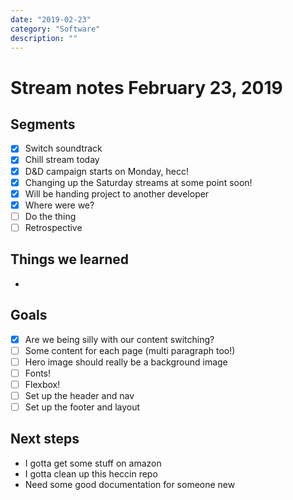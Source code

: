 ```yaml
---
date: "2019-02-23"
category: "Software"
description: ""
---
```


# Stream notes February 23, 2019

## Segments

- [x] Switch soundtrack
- [x] Chill stream today
- [x] D&D campaign starts on Monday, hecc!
- [x] Changing up the Saturday streams at some point soon!
- [x] Will be handing project to another developer
- [x] Where were we?
- [ ] Do the thing
- [ ] Retrospective

## Things we learned

-

## Goals

- [x] Are we being silly with our content switching?
- [ ] Some content for each page (multi paragraph too!)
- [ ] Hero image should really be a background image
- [ ] Fonts!
- [ ] Flexbox!
- [ ] Set up the header and nav
- [ ] Set up the footer and layout

## Next steps

- I gotta get some stuff on amazon
- I gotta clean up this heccin repo
- Need some good documentation for someone new
